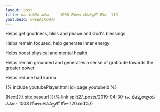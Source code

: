 ```yaml
---
layout: post
title: ఓం శుచయే నమః   - 1008 రోజుల తపస్సులో రోజు  119
youtubeId: uwEWAJXcvMU
---
```

 
 
Helps get goodness, bliss and peace and God's blessings
 
Helps remain focused, help generate inner energy 
 
Helps boost physical and mental health 
 
Helps remain grounded and generates a sense of gratitude towards the greater power 
 
Helps reduce bad karma
 
 
 
 


{% include youtubePlayer.html id=page.youtubeId %}
 
[Next]({{ site.baseurl }}{% link  split2/_posts/2019-04-30-ఓం పుష్కరాక్షాయ నమః   - 1008 రోజుల తపస్సులో రోజు  120.md%})
 
